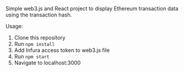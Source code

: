 Simple web3.js and React project to display Ethereum transaction data using the transaction hash.

Usage: 

1. Clone this repository
2. Run `npm install`
3. Add Infura access token to web3.js file
4. Run `npm start`
5. Navigate to localhost:3000
